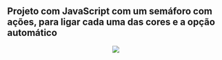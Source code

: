 ## Projeto com JavaScript com um semáforo com ações, para ligar cada uma das cores e a opção automático

<div align="center">
  <img src="https://user-images.githubusercontent.com/25671369/165146436-2dd9cb4c-b4c5-4227-948b-d6a584dc22d0.gif"/>
<div>
